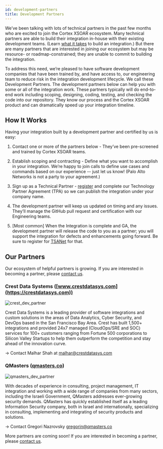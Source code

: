 ```yaml
---
id: development-partners
title: Development Partners
---
```


We’ve been talking with lots of technical partners in the past few months who are excited to join the Cortex XSOAR ecosystem. Many technical partners are able to build their integration in-house with their existing development teams. (Learn [what it takes](become-a-tech-partner) to build an integration.) But there are many partners that are interested in joining our ecosystem but may be resource- or roadmap-constrained; they are unable to commit to building the integration.

To address this need, we’re pleased to have software development companies that have been trained by, and have access to, our engineering team to reduce risk in the integration development lifecycle. We call these Development Partners. The development partners below can help you with some or all of the integration work. These partners typically will do end-to-end work including scoping, designing, coding, testing, and checking the code into our repository. They know our process and the Cortex XSOAR product and can dramatically speed up your integration timeline.

## How It Works
Having your integration built by a development partner and certified by us is easy:

1. Contact one or more of the partners below - They’ve been pre-screened and trained by Cortex XSOAR teams.

2. Establish scoping and contracting - Define what you want to accomplish in your integration. We’re happy to join calls to define use cases and commands based on our experience -- just let us know! (Palo Alto Networks is not a party to your agreement.)

3. Sign up as a Technical Partner - [register](https://start.paloaltonetworks.com/become-a-technology-partner) and complete our Technology Partner Agreement (TPA) so we can publish the integration under your company name.

4. The development partner will keep us updated on timing and any issues. They’ll manage the GitHub pull request and certification with our Engineering teams.

5. [Most common] When the Integration is complete and GA, the development partner will release the code to you as a partner; you will support the integration for defects and enhancements going forward. Be sure to register for [TSANet](https://paloaltonetworks-nextwave.connect.tsanet.org/) for that.

## Our Partners
Our ecosystem of helpful partners is growing. If you are interested in becoming a partner, please [contact us](mailto:soar.alliances@paloaltonetworks.com).



### Crest Data Systems ([www.crestdatasys.com](https://crestdatasys.com))

![crest_dev_partner](../doc_imgs/partners/crest_dev_partner.png)

Crest Data Systems is a leading provider of software integrations and custom solutions in the areas of Data Analytics, Cyber Security, and DevOps based in the San Francisco Bay Area. Crest has built 1,500+ integrations and provided 24x7 managed (CloudOps/SRE and SOC) services for 100+ customers ranging from Fortune 500 corporations to Silicon Valley Startups to help them outperform the competition and stay ahead of the innovation curve.

→ Contact Malhar Shah at [malhar@crestdatasys.com](mailto:malhar@crestdatasys.com)


### QMasters ([qmasters.co](https://qmasters.co))

![qmasters_dev_partner](../doc_imgs/partners/qmasters_dev_partner.png)


With decades of experience in consulting, project management, IT integration and working with a wide range of companies from many sectors, including the Israeli Government, QMasters addresses ever-growing security demands. QMasters has quickly established itself as a leading Information Security company, both in Israel and internationally, specializing in consulting, implementing and integrating of security products and solutions.

→ Contact Gregori Nazrovsky [gregorin@qmasters.co](mailto:gregorin@qmasters.com)


More partners are coming soon! If you are interested in becoming a partner, please [contact us](mailto:soar.alliances@paloaltonetworks.com).
